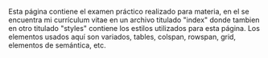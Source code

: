 Esta página contiene el examen práctico realizado para materia, en el se encuentra mi currículum vitae en un archivo titulado "index" donde tambien en otro titulado "styles" contiene los estilos utilizados para esta página. Los elementos usados aquí son variados, tables, colspan, rowspan, grid, elementos de semántica, etc.
